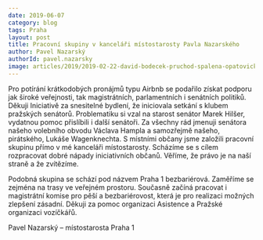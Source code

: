 ```yaml
---
date: 2019-06-07
category: blog
tags: Praha
layout: post
title: Pracovní skupiny v kanceláři místostarosty Pavla Nazarského
author: Pavel Nazarský
authorId: pavel.nazarsky
image: articles/2019/2019-02-22-david-bodecek-pruchod-spalena-opatovicka.jpg
---
```


Pro potírání krátkodobých pronájmů typu Airbnb se podařilo získat podporu jak široké veřejnosti, tak  magistrátních, parlamentních i senátních politiků. Děkuji Iniciativě za snesitelné bydlení, že iniciovala setkání s klubem pražských senátorů. Problematiku si vzal na starost senátor Marek Hilšer, vydatnou pomoc přislíbili i další senátoři. Za všechny rád jmenuji senátora našeho volebního obvodu Václava Hampla a samozřejmě našeho, pirátského, Lukáše Wagenknechta. S místními občany jsme založili pracovní skupinu přímo v mé kanceláři místostarosty. Scházíme se s cílem rozpracovat dobré nápady iniciativních občanů. Věříme, že právo je na naší straně a že zvítězíme.

Podobná skupina se schází pod názvem Praha 1 bezbariérová. Zaměříme se zejména na trasy ve veřejném prostoru. Současně začíná pracovat i magistrátní komise pro pěší a bezbariérovost, která je pro realizaci možných zlepšení zásadní. Děkuji za pomoc organizaci Asistence a Pražské organizaci vozíčkářů.

Pavel Nazarský – místostarosta Praha 1
